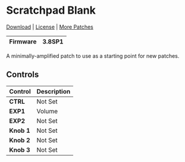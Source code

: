 # Scratchpad Blank

[Download](https://github.com/markfeit/ampero/raw/master/patches/Scratchpad-Blank.prst) | [License](README.md#License) | [More Patches](https://github.com/markfeit/ampero/tree/master/patches)

| Firmware | 3.8SP1 |
|----------|--------|

A minimally-amplified patch to use as a starting point for new patches.


## Controls

| Control | Description |
| ------- | ----------- |
| **CTRL** | Not Set |
| **EXP1** | Volume |
| **EXP2** | Not Set |
| **Knob 1** | Not Set |
| **Knob 2** | Not Set |
| **Knob 3** | Not Set |
